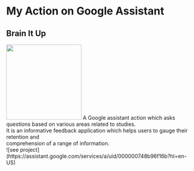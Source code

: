 # My Action on Google Assistant
## Brain It Up
<img src="https://lh3.googleusercontent.com/Xg8RH_0tWUIa_zM1HbT35Yl1N01BbPr-u4SVKeujdTckNGEuuhTJC7AMNRL6HJ5FlgUtiuSvvV1A7w=s90" height="200" width="200"/>
A Google assistant action which asks questions based on various areas related to studies. <br/>
It is an informative feedback application which helps users to gauge their retention and <br/>
comprehension of a range of information.<br/>
![see project](https://assistant.google.com/services/a/uid/000000748b96f16b?hl=en-US)
